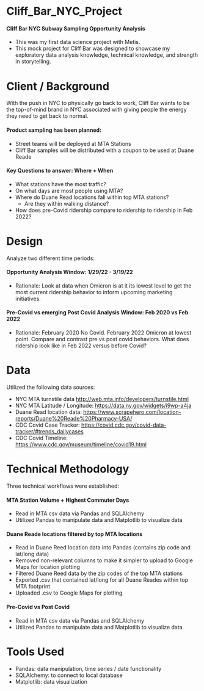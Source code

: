 # Cliff_Bar_NYC_Project
#### Cliff Bar NYC Subway Sampling Opportunity Analysis
- This was my first data science project with Metis. 
- This mock project for Cliff Bar was designed to showcase my exploratory data analysis knowledge, technical knowledge, and strength in storytelling. 


# Client / Background
With the push in NYC to physically go back to work, Cliff Bar wants to be the top-of-mind brand in NYC associated with giving people the energy they need to get back to normal. 

#### Product sampling has been planned:
- Street teams will be deployed at MTA Stations
- Cliff Bar samples will be distributed with a coupon to be used at Duane Reade

#### Key Questions to answer: Where + When 
- What stations have the most traffic? 
- On what days are most people using MTA?  
- Where do Duane Read locations fall within top MTA stations?
	- Are they within walking distance?
- How does pre-Covid ridership compare to ridership to ridership in Feb 2022?

# Design
Analyze two different time periods:
#### Opportunity Analysis Window: 1/29/22 - 3/19/22
- Rationale: Look at data when Omicron is at it its lowest level to get the most current ridership behavior to inform upcoming marketing initiatives.

#### Pre-Covid vs emerging Post Covid Analysis Window: Feb 2020 vs Feb 2022 
- Rationale: February 2020 No Covid.  February 2022 Omicron at lowest point. Compare and contrast pre vs post covid behaviors. What does ridership look like in Feb 2022 versus before Covid? 

# Data
Utilized the following data sources: 
- NYC MTA turnstile data http://web.mta.info/developers/turnstile.html 
- NYC MTA Latitude / Longitude: https://data.ny.gov/widgets/i9wp-a4ja 
- Duane Read location data: https://www.scrapehero.com/location-reports/Duane%20Reade%20Pharmacy-USA/  
- CDC Covid Case Tracker: https://covid.cdc.gov/covid-data-tracker/#trends_dailycases 
- CDC Covid Timeline: https://www.cdc.gov/museum/timeline/covid19.html

# Technical Methodology
Three technical workflows were established:

#### MTA Station Volume + Highest Commuter Days 
- Read in MTA csv data via Pandas and SQLAlchemy	
- Utilized Pandas to manipulate data and Matplotlib to visualize data 
#### Duane Reade locations filtered by top MTA locations	
- Read in Duane Reed location data into Pandas (contains zip code and lat/long data)	
- Removed non-relevant columns to make it simpler to upload to Google Maps for location plotting	
- Filtered Duane Reed data by the zip codes of the top MTA stations	
- Exported .csv that contained lat/long for all Duane Reades within top MTA footprint	
- Uploaded .csv to Google Maps for plotting

#### Pre-Covid vs Post Covid 
- Read in MTA csv data via Pandas and SQLAlchemy 
- Utilized Pandas to manipulate data and Matplotlib to visualize data

# Tools Used
- Pandas: data manipulation, time series / date functionality
- SQLAlchemy: to connect to local database
- Matplotlib: data visualization
